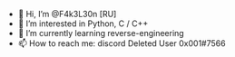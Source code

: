 - 👋 Hi, I’m @F4k3L30n [RU]
- 👀 I’m interested in Python, C / C++
- 🌱 I’m currently learning reverse-engineering
- 📫 How to reach me: discord Deleted User 0x001#7566

<!---
F4k3L30n/F4k3L30n is a ✨ special ✨ repository because its `README.md` (this file) appears on your GitHub profile.
You can click the Preview link to take a look at your changes.
--->
